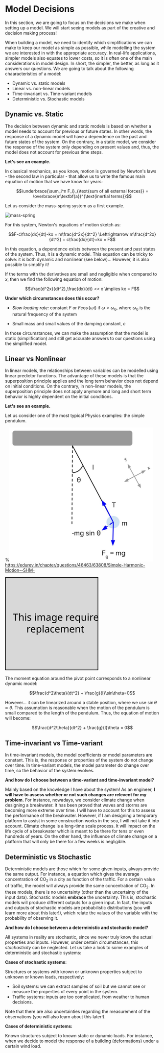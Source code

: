 # Model Decisions

In this section, we are going to focus on the decisions we make when setting up a model. We will start seeing models as part of the creative and decision making process!

When building a model, we need to identify which simplifications we can make to keep our model as simple as possible, while modelling the system we are interested in with the appropriate accuracy. In real-life applications, simpler models also equates to lower costs, so it is often one of the main considerations in model design. In short, the simpler, the better, as long as it answers our questions. We are going to talk about the following chaaracteristics of a model:

- Dynamic vs. static models
- Linear vs. non-linear models
- Time-invariant vs. Time-variant models
- Deterministic vs. Stochastic models

## Dynamic vs. Static

The decision between dynamic and static models is based on whether a model needs to account for previous or future states. In other words, the response of a dynamic model will have a dependence on the past and future states of the system. On the contrary, in a static model, we consider the response of the system only depending on present values and, thus, the model does not account for previous time steps.

**Let's see an example.**

 In classical mechanics, as you know, motion is governed by Newton's laws - the second law in particular - that allow us to write the famous main equation of motion that we have know for years:

$$\underbrace{\sum_i^n F_i}_{\text{sum of all external forces}} = \overbrace{m\textbf{a}}^{\text{inertial terms}}$$

Let us consider the mass-spring system as a first example.

![mass-spring](https://files.mude.citg.tudelft.nl/mass-spring-system.png "mass-spring")

For this system, Newton's equations of motion sketch as:

$$F-c\frac{dx}{dt}-kx = m\frac{d^2x}{dt^2} \Leftrightarrow m\frac{d^2x}{dt^2} + c\frac{dx}{dt}+kx = F$$ 

In this equation, a dependence exists between the present and past states of the system. Thus, it is a dynamic model.
This equation can be tricky to solve: it is both dynamic and nonlinear (see below)... However, it is also possible to simplify it!

If the terms with the derivatives are small and negligible when compared to $x$, then we find the following equation of motion:

$$\frac{d^2x}{dt^2},\frac{dx}{dt} << x \implies kx = F$$

**Under which circumstances does this occur?**

* *Slow loading rate:* constant $F$ or $F\cos(\omega t)$ if $\omega<\omega_0$, where $\omega_0$ is the natural frequency of the system

* Small mass and small values of the damping constant, $c$

In those circumstances, we can make the assumption that the model is static (simplification) and still get accurate answers to our questions using the simplified model.

## Linear vs Nonlinear

In linear models, the relationships between variables can be modelled using linear predictor functions. The advantage of these models is that the superposition principle applies and the long term behavior does not depend on initial conditions. On the contrary, in non-linear models, the superposition principle does not apply anymore and long and short term behavior is highly dependent on the initial conditions.

**Let's see an example.**

Let us consider one of the most typical Physics examples: the simple pendulum. 

%![pendulum](./figs/modelling/pendulum.png "pendulum") https://edurev.in/chapter/questions/46463/63808/Simple-Harmonic-Motion--SHM-

![](../replacement.svg)

The moment equation around the pivot point corresponds to a nonlinear dynamic model:

$$\frac{d^2\theta}{dt^2} + \frac{g}{l}\sin\theta=0$$

However... it can be linearized around a stable position, where we use $\sin\theta \approx \theta$. This assumption is reasonable when the motion of the pendulum is small compared to the length of the pendulum. Thus, the equation of motion will become:

$$\frac{d^2\theta}{dt^2} + \frac{g}{l}\theta = 0$$

## Time-invariant vs Time-variant

In time-invariant models, the model coefficients or model parameters are constant. This is, the response or properties of the system do not change over time. In time-variant models, the model parameter do change over time, so the behavior of the system evolves. 

**And how do I choose between a time-variant and time-invariant model?** 

Mainly based on the knowledge I have about the system! As an engineer, **I will have to assess whether or not such changes are relevent for my problem.** For instance, nowadays, we consider climate change when designing a breakwater. It has been proved that waves and storms are becoming more extreme over time. I will have to account for this to assess the performance of the breakwater. However, if I am designing a temporary platform to assist in some construction works in the sea, I will not take it into account. Climate change is a long-time scale process. It will impact on the life cycle of a breakwater which is meant to be there for tens or even hundreds of years. On the other hand, the influence of climate change on a platform that will only be there for a few weeks is negligible.

## Deterministic vs Stochastic

Deterministic models are those which for some given inputs, always provide the same output. For instance, a equation which gives the average concentration of $\text{CO}_2$ in a city as function of the traffic. For a certain value of traffic, the model will always provide the same concentration of $\text{CO}_2$. In these models, there is no uncertainty (other than the uncertainty of the input data). Stochastic models **embrace** the uncertainty. This is, stochastic models will produce different outputs for a given input. In fact, the inputs and outputs of stochastic models are probabilistic distributions (you will learn more about this later!), which relate the values of the variable with the probability of observing it.

**And how do I choose between a deterministic and stochastic model?** 

All systems in reality are stochastic, since we never truly know the actual properties and inputs. However, under certain circumstances, this *stochasticity* can be neglected. Let us take a look to some examples of deterministic and stochastic systems:

**Cases of stochastic systems:**

Structures or systems with known or unknown properties subject to unknown or known loads, respectively:

* Soil systems: we can extract samples of soil but we cannot see or measure the properties of every point in the system.
* Traffic systems: inputs are too complicated, from weather to human decisions.

Note that there are also uncertainties regarding the measurement of the observations (you will also learn about this later!).

**Cases of deterministic systems:**

Known structures subject to known static or dynamic loads. For instance, when we decide to model the response of a building (deformations) under a certain wind load.


